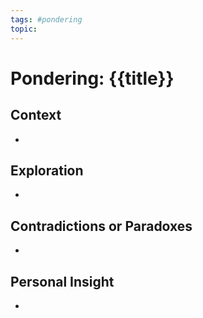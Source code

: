 ```yaml
---
tags: #pondering
topic: 
---
```

# Pondering: {{title}}

## Context
- 

## Exploration
- 

## Contradictions or Paradoxes
- 

## Personal Insight
-